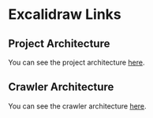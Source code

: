 # Excalidraw Links

## Project Architecture

You can see the project architecture [here](https://excalidraw.com/#room=ced73643f5c63bf2eec1,mJWEMDGFByZ6QpvHesheMw).

## Crawler Architecture

You can see the crawler architecture [here](https://excalidraw.com/#json=eP-mtdcJaavRC3DiO9Xq6,4AZkRI_G4Zlhw6Sow8twJA).
